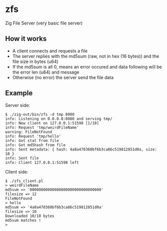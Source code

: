 # zfs

Zig File Server (very basic file server)

## How it works

- A client connects and requests a file
- The server replies with the md5sum (raw, not in hex (16 bytes)) and the file size in bytes (u64)
- If the md5sum is all 0, means an error occured and data following will be the error len (u64) and message
- Otherwise (no error) the server send the file data

## Example

Server side:
```
$ ./zig-out/bin/zfs -d tmp 8080
info: Listening on 0.0.0.0:8080 and serving tmp/
info: New client on 127.0.0.1:51598 [1/10]
info: Request 'tmp/weirdFileName'
warning: FileNotFound
info: Request 'tmp/hello'
info: Got stat from file
info: Got md5hash from file
info: Sent metadata: { hash: 4a8a470360bf6b3ca86c519812851d0a, size: 10 }
info: Sent file
info: Client 127.0.0.1:51598 left
```

Client side:
```
$ ./zfs_client.pl
> weirdFileName
md5sum => '00000000000000000000000000000000'
filesize => 12
FileNotFound
> hello
md5sum => '4a8a470360bf6b3ca86c519812851d0a'
filesize => 10
Downloaded 10/10 bytes
md5sum matches !
>
```
